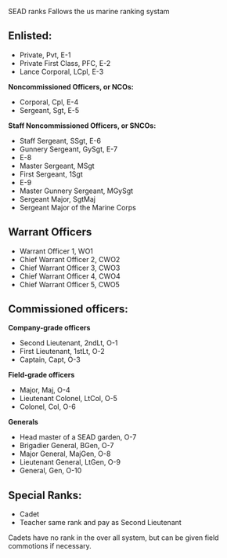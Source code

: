 SEAD  ranks Fallows the us marine ranking systam
## Enlisted:

- Private, Pvt, E-1
- Private First Class, PFC, E-2
- Lance Corporal, LCpl, E-3
  
**Noncommissioned Officers, or NCOs:**
- Corporal, Cpl, E-4
- Sergeant, Sgt, E-5
  
**Staff Noncommissioned Officers, or SNCOs:**
- Staff Sergeant, SSgt, E-6
- Gunnery Sergeant, GySgt, E-7
- E-8
- Master Sergeant, MSgt
- First Sergeant, 1Sgt
- E-9
- Master Gunnery Sergeant, MGySgt
- Sergeant Major, SgtMaj
- Sergeant Major of the Marine Corps


## Warrant Officers

- Warrant Officer 1, WO1
- Chief Warrant Officer 2, CWO2
- Chief Warrant Officer 3, CWO3
- Chief Warrant Officer 4, CWO4
- Chief Warrant Officer 5, CWO5

## Commissioned officers:

**Company-grade officers**
- Second Lieutenant, 2ndLt, O-1
- First Lieutenant, 1stLt, O-2
- Captain, Capt, O-3

**Field-grade officers**
- Major, Maj, O-4
- Lieutenant Colonel, LtCol, O-5
- Colonel, Col, O-6

**Generals**
- Head master of a SEAD garden, O-7
- Brigadier General, BGen, O-7
- Major General, MajGen, O-8
- Lieutenant General, LtGen, O-9
- General, Gen, O-10


## Special Ranks:
- Cadet
- Teacher same rank and pay as Second Lieutenant

Cadets have no rank in the over all system, but can be given field commotions if necessary.